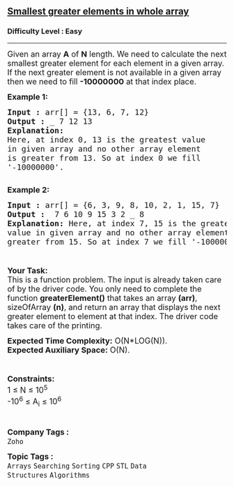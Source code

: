 <h2><a href="https://practice.geeksforgeeks.org/problems/smallest-greater-elements-in-whole-array2751/1?page=2&category=CPP,alphabets&sortBy=submissions">Smallest greater elements in whole array</a></h2><h3>Difficulty Level : Easy</h3><hr><div class="problems_problem_content__Xm_eO"><p><span style="font-size:18px">Given an array <strong>A</strong> of <strong>N</strong> length. We need to calculate the next smallest greater element for each element in a given array. If the next greater element is not available in a given array then we need to fill <strong>-10000000</strong> at that index place.</span></p>

<p><span style="font-size:18px"><strong>Example 1:</strong></span></p>

<pre><span style="font-size:18px"><strong>Input :</strong> arr[] = {13, 6, 7, 12}
<strong>Output :</strong> _ 7 12 13 
<strong>Explanation:</strong>
Here, at index 0, 13 is the greatest value 
in given array and no other array element 
is greater from 13. So at index 0 we fill 
'-10000000'.
</span></pre>

<p><br>
<span style="font-size:18px"><strong>Example 2:</strong></span></p>

<pre><span style="font-size:18px"><strong>Input :</strong> arr[] = {6, 3, 9, 8, 10, 2, 1, 15, 7} <strong>
Output :</strong>  7 6 10 9 15 3 2 _ 8
<strong>Explanation:</strong> Here, at index 7, 15 is the greatest
value in given array and no other array element is
greater from 15. So at index 7 we fill '-10000000'.</span>
</pre>

<p>&nbsp;</p>

<p><span style="font-size:18px"><strong>Your Task:</strong><br>
This is a function problem. The input is already taken care of by the driver code. You only need to complete the function <strong>greaterElement()</strong> that takes an array <strong>(arr)</strong>, sizeOfArray <strong>(n)</strong>, and return an&nbsp;array that displays the next greater element to element at that index.&nbsp;The driver code takes care of the printing.</span></p>

<p><span style="font-size:18px"><strong>Expected Time Complexity:</strong>&nbsp;O(N*LOG(N)).<br>
<strong>Expected Auxiliary Space:</strong>&nbsp;O(N).</span></p>

<p>&nbsp;</p>

<p><span style="font-size:18px"><strong>Constraints:</strong><br>
1 ≤ N ≤ 10<sup>5</sup><br>
-10<sup>6</sup> ≤ A<sub>i</sub> ≤ 10<sup>6</sup></span></p>

<p>&nbsp;</p>
</div><p><span style=font-size:18px><strong>Company Tags : </strong><br><code>Zoho</code>&nbsp;<br><p><span style=font-size:18px><strong>Topic Tags : </strong><br><code>Arrays</code>&nbsp;<code>Searching</code>&nbsp;<code>Sorting</code>&nbsp;<code>CPP</code>&nbsp;<code>STL</code>&nbsp;<code>Data Structures</code>&nbsp;<code>Algorithms</code>&nbsp;